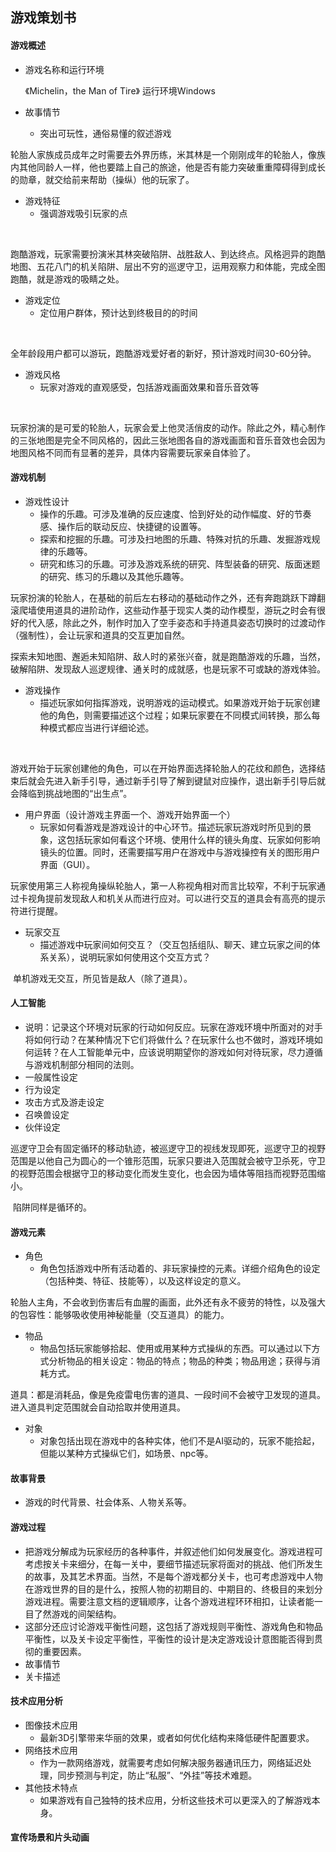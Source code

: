 ## 游戏策划书

#### 游戏概述
* 游戏名称和运行环境

  

  《Michelin，the Man of Tire》 运行环境Windows

* 故事情节
	* 突出可玩性，通俗易懂的叙述游戏



​	轮胎人家族成员成年之时需要去外界历练，米其林是一个刚刚成年的轮胎人，像族内其他同龄人一样，他也要踏上自己的旅途，他是否有能力突破重重障碍得到成长的勋章，就交给前来帮助（操纵）他的玩家了。

* 游戏特征
  * 强调游戏吸引玩家的点

​	

​	跑酷游戏，玩家需要扮演米其林突破陷阱、战胜敌人、到达终点。风格迥异的跑酷地图、五花八门的机关陷阱、层出不穷的巡逻守卫，运用观察力和体能，完成全图跑酷，就是游戏的吸睛之处。

* 游戏定位
  * 定位用户群体，预计达到终极目的的时间 

​	

​	全年龄段用户都可以游玩，跑酷游戏爱好者的新好，预计游戏时间30-60分钟。

* 游戏风格
  * 玩家对游戏的直观感受，包括游戏画面效果和音乐音效等

​	

​	玩家扮演的是可爱的轮胎人，玩家会爱上他灵活俏皮的动作。除此之外，精心制作的三张地图是完全不同风格的，因此三张地图各自的游戏画面和音乐音效也会因为地图风格不同而有显著的差异，具体内容需要玩家亲自体验了。

#### 游戏机制
* 游戏性设计
	* 操作的乐趣。可涉及准确的反应速度、恰到好处的动作幅度、好的节奏感、操作后的联动反应、快捷键的设置等。
	* 探索和挖掘的乐趣。可涉及扫地图的乐趣、特殊对抗的乐趣、发掘游戏规律的乐趣等。
	* 研究和练习的乐趣。可涉及游戏系统的研究、阵型装备的研究、版面迷题的研究、练习的乐趣以及其他乐趣等。



​	玩家扮演的轮胎人，在基础的前后左右移动的基础动作之外，还有奔跑跳跃下蹲翻滚爬墙使用道具的进阶动作，这些动作基于现实人类的动作模型，游玩之时会有很好的代入感，除此之外，制作时加入了空手姿态和手持道具姿态切换时的过渡动作（强制性），会让玩家和道具的交互更加自然。

​	探索未知地图、邂逅未知陷阱、敌人时的紧张兴奋，就是跑酷游戏的乐趣，当然，破解陷阱、发现敌人巡逻规律、通关时的成就感，也是玩家不可或缺的游戏体验。

* 游戏操作
  * 描述玩家如何指挥游戏，说明游戏的运动模式。如果游戏开始于玩家创建他的角色，则需要描述这个过程；如果玩家要在不同模式间转换，那么每种模式都应当进行详细论述。

​	

​	游戏开始于玩家创建他的角色，可以在开始界面选择轮胎人的花纹和颜色，选择结束后就会先进入新手引导，通过新手引导了解到键鼠对应操作，退出新手引导后就会降临到挑战地图的“出生点”。

* 用户界面（设计游戏主界面一个、游戏开始界面一个）
  * 玩家如何看游戏是游戏设计的中心环节。描述玩家玩游戏时所见到的景象，这包括玩家如何看这个环境、使用什么样的镜头角度、玩家如何影响镜头的位置。同时，还需要描写用户在游戏中与游戏操控有关的图形用户界面（GUI）。



​	玩家使用第三人称视角操纵轮胎人，第一人称视角相对而言比较窄，不利于玩家通过卡视角提前发现敌人和机关从而进行应对。可以进行交互的道具会有高亮的提示符进行提醒。

* 玩家交互
  * 描述游戏中玩家间如何交互？（交互包括组队、聊天、建立玩家之间的体系关系），说明玩家如何使用这个交互方式？



​	单机游戏无交互，所见皆是敌人（除了道具）。

#### 人工智能
* 说明：记录这个环境对玩家的行动如何反应。玩家在游戏环境中所面对的对手将如何行动？在某种情况下它们将做什么？在玩家什么也不做时，游戏环境如何运转？在人工智能单元中，应该说明期望你的游戏如何对待玩家，尽力遵循与游戏机制部分相同的法则。
* 一般属性设定
* 行为设定
* 攻击方式及游走设定
* 召唤兽设定
* 伙伴设定



​	巡逻守卫会有固定循环的移动轨迹，被巡逻守卫的视线发现即死，巡逻守卫的视野范围是以他自己为圆心的一个锥形范围，玩家只要进入范围就会被守卫杀死，守卫的视野范围会根据守卫的移动变化而发生变化，也会因为墙体等阻挡而视野范围缩小。

​	陷阱同样是循环的。

#### 游戏元素
* 角色
	* 角色包括游戏中所有活动着的、非玩家操控的元素。详细介绍角色的设定（包括种类、特征、技能等），以及这样设定的意义。

​	轮胎人主角，不会收到伤害后有血腥的画面，此外还有永不疲劳的特性，以及强大的包容性：能够吸收使用神秘能量（交互道具）的能力。

* 物品
  * 物品包括玩家能够拾起、使用或用某种方式操纵的东西。可以通过以下方式分析物品的相关设定：物品的特点；物品的种类；物品用途；获得与消耗方式。

道具：都是消耗品，像是免疫雷电伤害的道具、一段时间不会被守卫发现的道具。进入道具判定范围就会自动拾取并使用道具。

* 对象
  * 对象包括出现在游戏中的各种实体，他们不是AI驱动的，玩家不能拾起，但能以某种方式操纵它们，如场景、npc等。

#### 故事背景
* 游戏的时代背景、社会体系、人物关系等。

#### 游戏过程
* 把游戏分解成为玩家经历的各种事件，并叙述他们如何发展变化。游戏进程可考虑按关卡来细分，在每一关中，要细节描述玩家将面对的挑战、他们所发生的故事，及其艺术界面。当然，不是每个游戏都分关卡，也可考虑游戏中人物在游戏世界的目的是什么，按照人物的初期目的、中期目的、终极目的来划分游戏进程。需要注意文档的逻辑顺序，让各个游戏进程环环相扣，让读者能一目了然游戏的间架结构。
* 这部分还应讨论游戏平衡性问题，这包括了游戏规则平衡性、游戏角色和物品平衡性，以及关卡设定平衡性，平衡性的设计是决定游戏设计意图能否得到贯彻的重要因素。
* 故事情节
* 关卡描述

#### 技术应用分析
* 图像技术应用
	* 最新3D引擎带来华丽的效果，或者如何优化结构来降低硬件配置要求。
* 网络技术应用
	* 作为一款网络游戏，就需要考虑如何解决服务器通讯压力，网络延迟处理，同步预测与判定，防止“私服”、“外挂”等技术难题。
* 其他技术特点
	* 如果游戏有自己独特的技术应用，分析这些技术可以更深入的了解游戏本身。

#### 宣传场景和片头动画